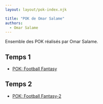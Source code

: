 ```yaml
---
layout: layout/pok-index.njk

title: "POK de Omar Salame"
authors:
  - Omar Salame
---
```


Ensemble des POK réalisés par Omar Salame.

## Temps 1

* [POK: Football Fantasy](./temps-1)
## Temps 2
* [POK: Football Fantasy-2](./temps-2)


